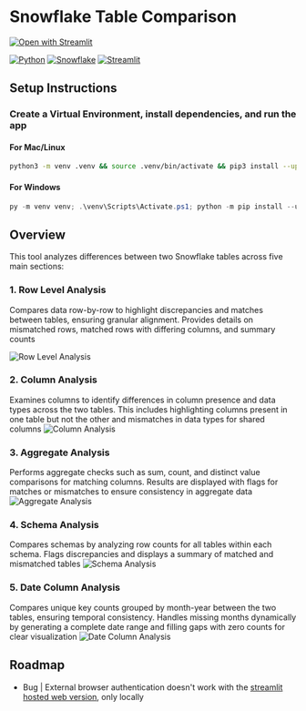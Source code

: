 # Snowflake Table Comparison

[![Open with Streamlit](https://img.shields.io/badge/-Open%20with%20Streamlit-FF4B4B?style=for-the-badge&logo=streamlit&logoColor=white)](https://snow-table-comparison.streamlit.app/)

[![Python](https://img.shields.io/badge/-Python-3776AB?style=for-the-badge&logo=python&logoColor=white)](https://python.org/)
[![Snowflake](https://img.shields.io/badge/-Snowflake-29B5E8?style=for-the-badge&logo=snowflake&logoColor=white)](https://snowflake.com/)
[![Streamlit](https://img.shields.io/badge/-Streamlit-FF4B4B?style=for-the-badge&logo=streamlit&logoColor=white)](https://streamlit.io/)

## Setup Instructions

### Create a Virtual Environment, install dependencies, and run the app

#### For Mac/Linux

```bash
python3 -m venv .venv && source .venv/bin/activate && pip3 install --upgrade pip && pip3 install -r requirements.txt && streamlit run app.py
```

#### For Windows

```powershell
py -m venv venv; .\venv\Scripts\Activate.ps1; python -m pip install --upgrade pip; pip install -r requirements.txt; streamlit run app.py
```

## Overview

This tool analyzes differences between two Snowflake tables across five main sections:

### 1. Row Level Analysis

Compares data row-by-row to highlight discrepancies and matches between tables, ensuring granular alignment. Provides details on mismatched rows, matched rows with differing columns, and summary counts

![Row Level Analysis](/.screenshots/row_level_analysis.png)

### 2. Column Analysis

Examines columns to identify differences in column presence and data types across the two tables. This includes highlighting columns present in one table but not the other and mismatches in data types for shared columns
![Column Analysis](/.screenshots/column_analysis.png)

### 3. Aggregate Analysis

Performs aggregate checks such as sum, count, and distinct value comparisons for matching columns. Results are displayed with flags for matches or mismatches to ensure consistency in aggregate data
![Aggregate Analysis](/.screenshots/aggregate_analysis.png)

### 4. Schema Analysis

Compares schemas by analyzing row counts for all tables within each schema. Flags discrepancies and displays a summary of matched and mismatched tables
![Schema Analysis](/.screenshots/schema_analysis.png)

### 5. Date Column Analysis

Compares unique key counts grouped by month-year between the two tables, ensuring temporal consistency. Handles missing months dynamically by generating a complete date range and filling gaps with zero counts for clear visualization
![Date Column Analysis](/.screenshots/date_column_analysis.png)

## Roadmap

- Bug | External browser authentication doesn't work with the [streamlit hosted web version](https://snow-table-comparison.streamlit.app/), only locally
